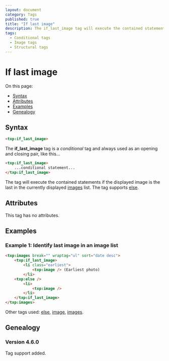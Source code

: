 ```yaml
---
layout: document
category: Tags
published: true
title: "If last image"
description: The if_last_image tag will execute the contained statements if the displayed image is the last in the currently displayed images list.
tags:
  - Conditional tags
  - Image tags
  - Structural tags
---
```


# If last image

On this page:

* [Syntax](#syntax)
* [Attributes](#attributes)
* [Examples](#examples)
* [Genealogy](#genealogy)

## Syntax

~~~ html
<txp:if_last_image>
~~~

The **if_last_image** tag is a *conditional* tag and always used as an opening and closing pair, like this...

~~~ html
<txp:if_last_image>
    ...conditional statement...
</txp:if_last_image>
~~~

The tag will execute the contained statements if the displayed image is the last in the currently displayed [images](images) list. The tag supports [else](else).

## Attributes

This tag has no attributes.

## Examples

### Example 1: Identify last image in an image list

~~~ html
<txp:images break="" wraptag="ul" sort="date desc">
    <txp:if_last_image>
        <li class="earliest">
            <txp:image /> (Earliest photo)
        </li>
    <txp:else />
        <li>
            <txp:image />
        </li>
    </txp:if_last_image>
</txp:images>
~~~

Other tags used: [else](else), [image](image), [images](images).

## Genealogy

### Version 4.6.0

Tag support added.
